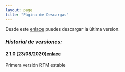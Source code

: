 ```yaml
---
layout: page
title: "Página de Descargas"
---
```

Desde este [enlace](https://github.com/clssystem/MouseHelperReleases/releases/latest/download/MouseHelper.exe) puedes descargar la última version.

### <b><i>Historial de versiones:</i></b>

#### 2.1.0 [23/08/2020][enlace](https://github.com/clssystem/MouseHelperReleases/releases/download/v2.1.0/MouseHelper.exe)
   
Primera versión RTM estable
